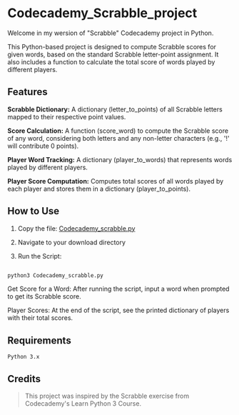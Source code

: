 # Codecademy_Scrabble_project
Welcome in my wersion of "Scrabble" Codecademy project in Python.

This Python-based project is designed to compute Scrabble scores for given words, based on the standard Scrabble letter-point assignment. It also includes a function to calculate the total score of words played by different players.

## Features

**Scrabble Dictionary:** A dictionary (letter_to_points) of all Scrabble letters mapped to their respective point values.

**Score Calculation:** A function (score_word) to compute the Scrabble score of any word, considering both letters and any non-letter characters (e.g., '!' will contribute 0 points).

**Player Word Tracking:** A dictionary (player_to_words) that represents words played by different players.

**Player Score Computation:** Computes total scores of all words played by each player and stores them in a dictionary (player_to_points).

## How to Use

1. Copy the file: [Codecademy_scrabble.py](../main/Codecademy_scrabble.py) 

2. Navigate to your download directory

3. Run the Script:

```bash

python3 Codecademy_scrabble.py
```
Get Score for a Word: After running the script, input a word when prompted to get its Scrabble score.

Player Scores: At the end of the script, see the printed dictionary of players with their total scores.

## Requirements

    Python 3.x

## Credits

> This project was inspired by the Scrabble exercise from Codecademy's Learn Python 3 Course.
